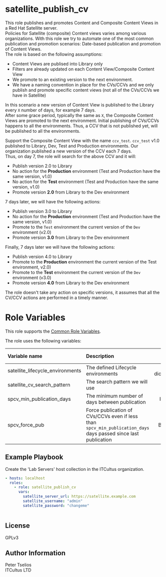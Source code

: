 # satellite_publish_cv

This role publishes and promotes Content and Composite Content Views in a Red Hat Satellite server.  
Policies for Satellite (composite) Content views varies among various organizations. With this role we try to 
automate one of the most common publication and promotion scenarios: Date-based publication and promotion of Content Views.  
The role is based on the following assumptions: 

- Content Views are publised into Library only
- Filters are already updated on each Content View/Composite Content View
- We promote to an existing version to the next environment. 
- We have a naming convention in place for the CVs/CCVs and we only publish and promote specific content views (not all of the
CVs/CCVs we have in Satellite)

In this scenario a new version of Content View is published to the Library every `X` number of days, for example 7 days.   
After some grace period, typically the same as `X`, the Composite Content Views are promoted to the next environment. 
Initial publishing of CVs/CCVs happens to all the environments. Thus, a CCV that is not published yet, will be published to all the
environments.  

Support the Composite Content View with the name `ccv_test`.
`ccv_test` v1.0 published to Library, Dev, Test and Production environments. Our organization published a new version of the CCV 
each 7 days.  
Thus, on day 7, the role will search for the above CCV and it will: 

* Publish version 2.0 to Library
* No action for the **Production** environment (Test and Production have the same version, v1.0)
* No action for the **Test** environment (Test and Production have the same version, v1.0)
* Promote version **2.0** from Library to the Dev environment

7 days later, we will have the following actions: 

* Publish version 3.0 to Library
* No action for the **Production** environment (Test and Production have the same version, v1.0)
* Promote to the `Test` environment the current version of the `Dev` environment (v2.0)
* Promote version **3.0** from Library to the Dev environment

Finally, 7 days later we will have the following actions: 

* Publish version 4.0 to Library
* Promote to the **Production** environment the current version of the Test environment, v2.0)
* Promote to the **Test** environment the current version of the `Dev` environment (v3.0)
* Promote version **4.0** from Library to the Dev environment

The role doesn't take any action on specific versions, it assumes that all the CV/CCV actions are performed in a timely manner.  

# Role Variables

This role supports the [Common Role Variables](https://github.com/theforeman/foreman-ansible-modules/blob/develop/README.md#common-role-variables).

The role uses the following variables:

| Variable name | Description | Type | Mandatory | Default Value |
|:----|:----|:---:|:---:|:---:|
| satellite_lifecycle_environments | The defined Lifecycle environments | List of dictionaries | Y | N/A |
| satellite_cv_search_pattern | The search pattern we will use | String | Y | N/A |
| spcv_min_publication_days | The minimum number of days between publication | Integer | Y |  7 |
| spcv_force_pub | Force publication of CVs/CCVs even if less than `spcv_min_publication_days` days passed since last publication | Boolean | N |  false |

## Example Playbook

Create the 'Lab Servers' host collection in the ITCultus organization.

```yaml
- hosts: localhost
  roles:
    - role: satellite_publish_cv
      vars:
        satellite_server_url: https://satellite.example.com
        satellite_username: "admin"
        satellite_password: "changeme"
        
```

## License

GPLv3

## Author Information

Peter Tselios  
ITCultus LTD

